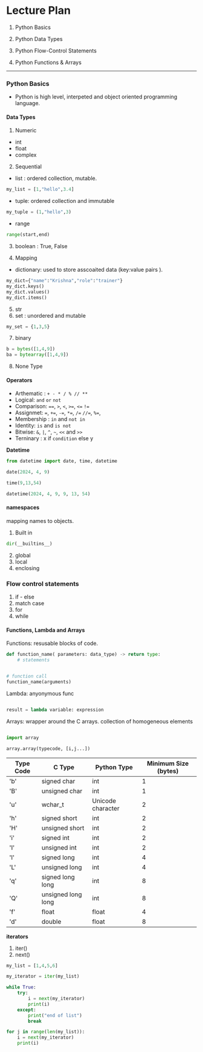 # Lecture Plan


1. Python Basics

2. Python Data Types

3. Python Flow-Control Statements

4. Python Functions & Arrays
---





### Python Basics

- Python is high level, interpeted and object oriented programming language.


#### Data Types


1. Numeric

- int
- float
- complex
 
2. Sequential

- list : ordered collection, mutable.

```python
my_list = [1,"hello",3.4]
```
- tuple: ordered collection and immutable

```python
my_tuple = (1,"hello",3)
```
- range

```python
range(start,end)
```

3. boolean : True, False

4. Mapping

- dictionary: used to store asscoaited data (key:value pairs ).


```python
my_dict={"name":"Krishna","role":"trainer"}
my_dict.keys()
my_dict.values()
my_dict.items()
``` 

5. str
6. set : unordered and mutable

```python
my_set = {1,3,5}
```
7. binary

```python
b = bytes([1,4,9])
ba = bytearray([1,4,9])
```
8. None Type


#### Operators


- Arthematic : `+ - * / % // **`
- Logical:  `and` `or` `not`
- Comparison: `==`, `>`, `<`, `>=`, `<=` `!=`
- Assignmet: `=`, `+=`, `-=`, `*=`, `/=` `//=`, `%=`,
- Membership : `in` and `not in`
- Identity: `is` and `is not`
- Bitwise: `&`, `|`, `^`, `~`, `<<` and `>>`
- Terninary : x if `condition` else y


**Datetime**


```python
from datetime import date, time, datetime

date(2024, 4, 9)

time(9,13,54)

datetime(2024, 4, 9, 9, 13, 54)
```

#### namespaces

mapping names to objects.


1. Built in

```python
dir(__builtins__)

```
2. global
3. local
4. enclosing


### Flow control statements


1. if - else
2. match case
3. for
4. while

#### Functions, Lambda and Arrays


Functions: resusable blocks of code.

```python
def function_name( parameters: data_type) -> return type:
    # statements


# function call
function_name(arguments)

```

Lambda: anyonymous func


```python

result = lambda variable: expression
```


Arrays: wrapper around the C arrays. collection of homogeneous elements

```python

import array

array.array(typecode, [i,j...])
```

| Type Code | C Type                | Python Type        | Minimum Size (bytes) | 
|-----------|-----------------------|--------------------|----------------------|
| 'b'       | signed char           | int                | 1                    |
| 'B'       | unsigned char         | int                | 1                    |
| 'u'       | wchar_t               | Unicode character  | 2                    |
| 'h'       | signed short          | int                | 2                    |
| 'H'       | unsigned short        | int                | 2                    |
| 'i'       | signed int            | int                | 2                    |
| 'I'       | unsigned int          | int                | 2                    |
| 'l'       | signed long           | int                | 4                    |
| 'L'       | unsigned long         | int                | 4                    |
| 'q'       | signed long long      | int                | 8                    |
| 'Q'       | unsigned long long    | int                | 8                    |
| 'f'       | float                 | float              | 4                    |
| 'd'       | double                | float              | 8                    |




**iterators**

1. iter()
2. next()

```python
my_list = [1,4,5,6]

my_iterator = iter(my_list)

while True:
    try:
        i = next(my_iterator)
        print(i)
    except:
        print("end of list")
        break

for j in range(len(my_list)):
    i = next(my_iterator)
    print(i)
```